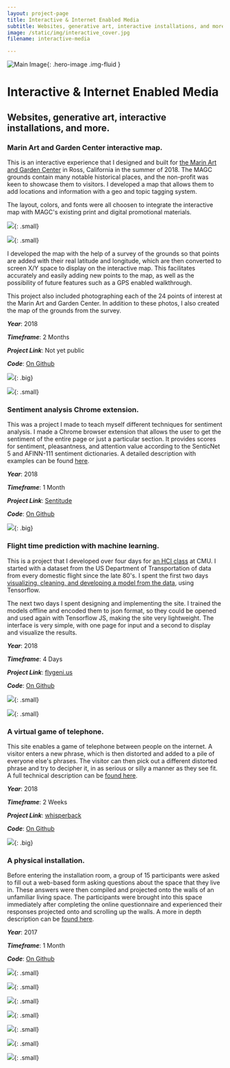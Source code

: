 ```yaml
---
layout: project-page
title: Interactive & Internet Enabled Media
subtitle: Websites, generative art, interactive installations, and more.
image: /static/img/interactive_cover.jpg
filename: interactive-media

---
```

![Main Image](/static/img/interactive_cover.jpg){: .hero-image .img-fluid }
# Interactive & Internet Enabled Media
## Websites, generative art, interactive installations, and more.

### Marin Art and Garden Center interactive map. 
This is an interactive experience that I designed and built for [the Marin Art and Garden Center](https://magc.org/) in Ross, California in the summer of 2018. The MAGC grounds contain many notable historical places, and the non-profit was keen to showcase them to visitors. I developed a map that allows them to add locations and information with a geo and topic tagging system. 

The layout, colors, and fonts were all choosen to integrate the interactive map with MAGC's existing print and digital promotional materials. 

![](/static/img/web_1.JPG){: .small}

![](/static/img/web_2.JPG){: .small}

I developed the map with the help of a survey of the grounds so that points are added with their real latitude and longitude, which are then converted to screen X/Y space to display on the interactive map. This facilitates accurately and easily adding new points to the map, as well as the possibility of future features such as a GPS enabled walkthrough. 

This project also included photographing each of the 24 points of interest at the Marin Art and Garden Center. In addition to these photos, I also created the map of the grounds from the survey. 

**_Year_**: 2018

**_Timeframe_**: 2 Months

**_Project Link_**: Not yet public

**_Code_**: [On Github](https://github.com/CBR0MS/magcInteractiveMap)

![](/static/img/web_4.JPG){: .big}

![](/static/img/select_p.gif){: .small}

### Sentiment analysis Chrome extension. 
This was a project I made to teach myself different techniques for sentiment analysis. I made a Chrome browser extension that allows the user to get the sentiment of the entire page or just a particular section. It provides scores for sentiment, pleasantness, and attention value according to the SenticNet 5 and AFINN-111 sentiment dictionaries. A detailed description with examples can be found [here](https://github.com/CBR0MS/sentitudeExtension/blob/master/README.md).

**_Year_**: 2018

**_Timeframe_**: 1 Month

**_Project Link_**: [Sentitude](https://chrome.google.com/webstore/detail/sentitude-sentiment-analy/khjckhocojcpjjfppdkahjcfacenljja)

**_Code_**: [On Github](https://github.com/CBR0MS/sentitudeExtension)


![](/static/img/web_6.jpg){: .big}

### Flight time prediction with machine learning.
This is a project that I developed over four days for [an HCI class](http://humanaiclass.org/) at CMU. I started with a dataset from the US Department of Transportation of data from every domestic flight since the late 80's. I spent the first two days [visualizing, cleaning, and developing a model from the data](https://github.com/CBR0MS/flightTimeModel/blob/master/Flight%20Time%20Modeling.ipynb), using Tensorflow. 

The next two days I spent designing and implementing the site. I trained the models offline and encoded them to json format, so they could be opened and used again with Tensorflow JS, making the site very lightweight. The interface is very simple, with one page for input and a second to display and visualize the results. 

**_Year_**: 2018

**_Timeframe_**: 4 Days

**_Project Link_**: [flygeni.us](https://flygeni.us/)

**_Code_**: [On Github](https://github.com/CBR0MS/flightTimeModel/tree/gh-pages)

![](/static/img/web_7.JPG){: .small}


![](/static/img/edit-4.gif){: .small}

### A virtual game of telephone. 
This site enables a game of telephone between people on the internet. A visitor enters a new phrase, which is then distorted and added to a pile of everyone else's phrases. The visitor can then pick out a different distorted phrase and try to decipher it, in as serious or silly a manner as they see fit. A full technical description can be [found here](http://cmuems.com/2018/60212f/chromsan/09/27/chromsan-telematic/). 

**_Year_**: 2018

**_Timeframe_**: 2 Weeks

**_Project Link_**: [whisperback](https://whisper-back.herokuapp.com/)

**_Code_**: [On Github](https://github.com/CBR0MS/telematicEnvironment)

![](/static/img/edit-5.gif){: .big}

### A physical installation. 
Before entering the installation room, a group of 15 participants were asked to fill out a web-based form asking questions about the space that they live in. These answers were then compiled and projected onto the walls of an unfamiliar living space. The participants were brought into this space immediately after completing the online questionnaire and experienced their responses projected onto and scrolling up the walls. A more in depth description can be [found here](http://studio60101.weebly.com/christian-broms/inter-relationships-projection). 

**_Year_**: 2017

**_Timeframe_**: 1 Month

**_Code_**: [On Github](https://github.com/CBR0MS/Word-Projection)

![](/static/img/web_8.jpg){: .small}

![](/static/img/web_11.jpg){: .small}

![](/static/img/web_12.jpg){: .small}

![](/static/img/web_13.jpg){: .small}

![](/static/img/web_14.jpg){: .small}

![](/static/img/web_9.jpg){: .small}

![](/static/img/web_10.jpg){: .small}
